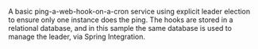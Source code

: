 A basic ping-a-web-hook-on-a-cron service using explicit leader
election to ensure only one instance does the ping. The hooks are
stored in a relational database, and in this sample the same database
is used to manage the leader, via Spring Integration.
